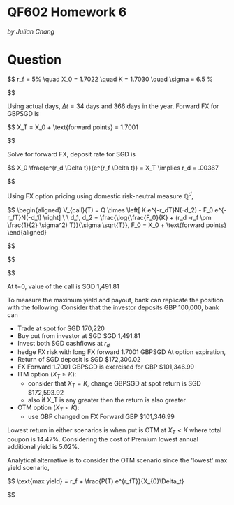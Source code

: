 # QF602 Homework 6

*by Julian Chang*

# Question

$$
r_f = 5\% \quad X_0 = 1.7022 \quad K = 1.7030 \quad \sigma = 6.5 \%

$$

Using actual days, $\Delta t = 34$ days and 366 days in the year. Forward FX for GBPSGD is

$$
X_T = X_0 + \text{forward points} = 1.7001

$$

Solve for forward FX, deposit rate for SGD is

$$
X_0 \frac{e^{r_d \Delta t}}{e^{r_f \Delta t}} = X_T \implies r_d = .00367

$$

Using FX option pricing using domestic risk-neutral measure $\mathbb{Q}^d$,

$$
\begin{aligned}
V_{call}(T) = Q \times \left[ K e^{-r_dT}N(-d_2) - F_0 e^{-r_fT}N(-d_1) \right] \\ \\
d_1, d_2 = \frac{\log{\frac{F_0}{K} + (r_d -r_f \pm \frac{1}{2} \sigma^2) T}}{\sigma \sqrt{T}}, F_0 = X_0 + \text{forward points}
\end{aligned}

$$

$$



$$

At t=0, value of the call is SGD 1,491.81

To measure the maximum yield and payout, bank can replicate the position with the following:
Consider that the investor deposits GBP 100,000, bank can

- Trade at spot for SGD 170,220
- Buy put from investor at SGD SGD 1,491.81
- Invest both SGD cashflows at $r_d$
- hedge FX risk with long FX forward 1.7001 GBPSGD
  At option expiration,
- Return of SGD deposit is  SGD  $172,300.02
- FX Forward 1.7001 GBPSGD is exercised for GBP $101,346.99
- ITM option ($X_T \ge K$):
  - consider that $X_T = K$, change GBPSGD at spot return is  SGD  $172,593.92
  - also if X_T is any greater then the return is also greater
- OTM option ($X_T \lt K$):
  - use GBP changed on FX Forward GBP $101,346.99

Lowest return in either scenarios is when put is OTM at $X_T \lt K$ where total coupon is 14.47%. Considering the cost of Premium lowest annual additional yield is 5.02%.

Analytical alternative is to consider the OTM scenario since the 'lowest' max yield scenario,

$$
\text{max yield} = r_f + \frac{P(T) e^{r_fT}}{X_{0}\Delta_t}

$$
